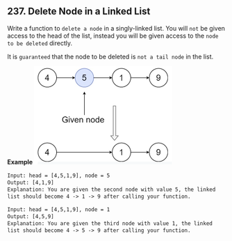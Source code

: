 ## 237. Delete Node in a Linked List

Write a function to `delete a node` in a singly-linked list. You will `not` be given access to the head of the list, instead you will be given access to the `node to be deleted` directly.

It is `guaranteed` that the node to be deleted is `not a tail node` in the list.

**Example**
![delete node](./delete-node.png)

```
Input: head = [4,5,1,9], node = 5
Output: [4,1,9]
Explanation: You are given the second node with value 5, the linked list should become 4 -> 1 -> 9 after calling your function.
```

```
Input: head = [4,5,1,9], node = 1
Output: [4,5,9]
Explanation: You are given the third node with value 1, the linked list should become 4 -> 5 -> 9 after calling your function.
```

```

```
